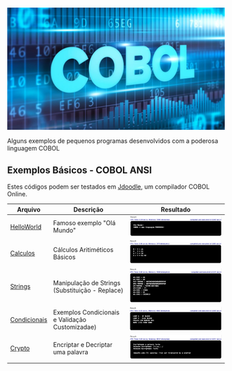 ![COBOL Banner](./cobol-Banner.jpg)

Alguns exemplos de pequenos programas desenvolvidos com a poderosa linguagem COBOL

## Exemplos Básicos - COBOL ANSI

Estes códigos podem ser testados em [Jdoodle](https://www.jdoodle.com/execute-cobol-online/), um compilador COBOL Online.

| Arquivo                                                   | Descrição                                                | Resultado                                   | 
| --------------------------------------------------------- | ---------------------------------------------------------| ------------------------------------------- |
| [HelloWorld](./HelloWorld.cbl)                            | Famoso exemplo "Olá Mundo"                               | ![Resultado](./HelloWorld-Result-Short.png) |
| [Calculos](./Calculos.cbl)                                | Cálculos Aritiméticos Básicos                            | ![Resultado](./Calculos-Result-Short.png)   |
| [Strings](./Strings.cbl)                                  | Manipulação de Strings (Substituição - Replace)          | ![Resultado](./Strings-Result.png)          |
| [Condicionais](./Condicionais.cbl)                        | Exemplos Condicionais e Validação Customizadae)          | ![Resultado](./Condicionais-Result.png)     |
| [Crypto](./Crypto.cbl)                                    | Encriptar e Decriptar uma palavra                        | ![Resultado](./Cripto-Result-Short.png)     |
